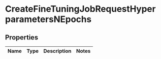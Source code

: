

# CreateFineTuningJobRequestHyperparametersNEpochs

## Properties

Name | Type | Description | Notes
------------ | ------------- | ------------- | -------------




